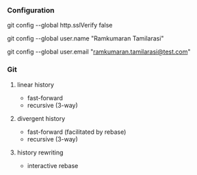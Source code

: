 ### Configuration
git config --global http.sslVerify false

git config --global user.name "Ramkumaran Tamilarasi"

git config --global user.email "ramkumaran.tamilarasi@test.com"



### Git
1. linear history
    * fast-forward
    * recursive (3-way)
	
2. divergent history
    * fast-forward (facilitated by rebase)
    * recursive (3-way)

3. history rewriting
    * interactive rebase